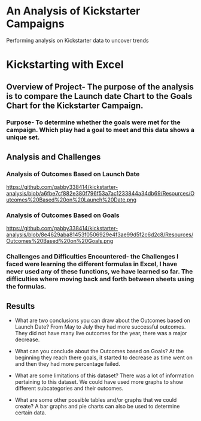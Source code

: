# An Analysis of Kickstarter Campaigns
Performing analysis on Kickstarter data to uncover trends
# Kickstarting with Excel

## Overview of Project- The purpose of the analysis is to compare the Launch date Chart to the Goals Chart for the Kickstarter Campaign.

### Purpose- To determine whether the goals were met for the campaign. Which play had a goal to meet and this data shows a unique set.

## Analysis and Challenges

### Analysis of Outcomes Based on Launch Date

https://github.com/gabby338414/kickstarter-analysis/blob/a6fbe7cf882e380f796f53a7ac1233844a34db69/Resources/Outcomes%20Based%20on%20Launch%20Date.png

### Analysis of Outcomes Based on Goals

https://github.com/gabby338414/kickstarter-analysis/blob/8e4629aba81453f0506929e4f3ae99d5f2c6d2c8/Resources/Outcomes%20Based%20on%20Goals.png

### Challenges and Difficulties Encountered- the Challenges I faced were learning the different formulas in Excel, I have never used any of these functions, we have learned so far. The difficulties where moving back and forth between sheets using the formulas.

## Results

- What are two conclusions you can draw about the Outcomes based on Launch Date? From May to July they had more successful outcomes. They did not have many live outcomes for the year, there was a major decrease. 

- What can you conclude about the Outcomes based on Goals? At the beginning they reach there goals, it started to decrease as time went on and then they had more percentage failed.

- What are some limitations of this dataset? There was a lot of information pertaining to this dataset. We could have used more graphs to show different subcategories and their outcomes.

- What are some other possible tables and/or graphs that we could create? A bar graphs and pie charts can also be used to determine certain data.
